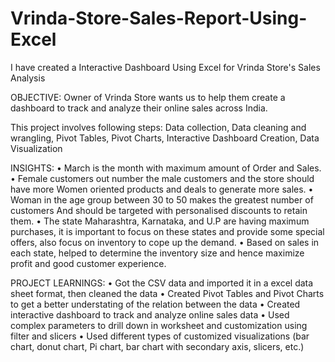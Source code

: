 # Vrinda-Store-Sales-Report-Using-Excel
I have created a Interactive Dashboard Using Excel for Vrinda Store's Sales Analysis 

OBJECTIVE:
Owner of Vrinda Store wants us to help them create a dashboard to track and analyze their online sales across India.

This project involves following steps:
Data collection, Data cleaning and wrangling, Pivot Tables, Pivot Charts, Interactive Dashboard Creation, Data Visualization 

INSIGHTS:
•	March is the month with maximum amount of Order and Sales.
•	Female customers out number the male customers and the store should have more 
Women oriented products and deals to generate more sales.
•	Woman in the age group between 30 to 50 makes the greatest number of customers
And should be targeted with personalised discounts to retain them. 
•	The state Maharashtra, Karnataka, and U.P are having maximum purchases, it is important to focus on these states and provide some special offers, also focus on inventory to cope up the demand.
•	Based on sales in each state, helped to determine the inventory size and hence maximize profit and good customer experience.

PROJECT LEARNINGS:
•	Got the CSV data and imported it in a excel data sheet format, then cleaned the data
•	Created Pivot Tables and Pivot Charts to get a better understating of the relation between the data
•	Created interactive dashboard to track and analyze online sales data
•	Used complex parameters to drill down in worksheet and customization using filter and slicers
•	Used different types of customized visualizations (bar chart, donut chart, Pi chart, bar chart with secondary axis, slicers, etc.) 


